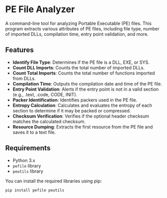 # PE File Analyzer

A command-line tool for analyzing Portable Executable (PE) files. This program extracts various attributes of PE files, including file type, number of imported DLLs, compilation time, entry point validation, and more.

## Features

- **Identify File Type**: Determines if the PE file is a DLL, EXE, or SYS.
- **Count DLL Imports**: Counts the total number of imported DLLs.
- **Count Total Imports**: Counts the total number of functions imported from DLLs.
- **Compilation Time**: Outputs the compilation date and time of the PE file.
- **Entry Point Validation**: Alerts if the entry point is not in a valid section (e.g., .text, .code, CODE, INIT).
- **Packer Identification**: Identifies packers used in the PE file.
- **Entropy Calculation**: Calculates and evaluates the entropy of each section to determine if it may be packed or compressed.
- **Checksum Verification**: Verifies if the optional header checksum matches the calculated checksum.
- **Resource Dumping**: Extracts the first resource from the PE file and saves it to a text file.

## Requirements

- Python 3.x
- `pefile` library
- `peutils` library

You can install the required libraries using pip:

```bash
pip install pefile peutils

